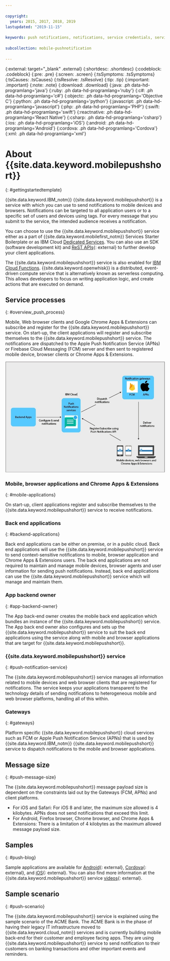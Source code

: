 ```yaml
---

copyright:
  years: 2015, 2017, 2018, 2019
lastupdated: "2019-11-15"

keywords: push notifications, notifications, service credentials, service processes, push message size

subcollection: mobile-pushnotification

---
```


{:external: target="_blank" .external}
{:shortdesc: .shortdesc}
{:codeblock: .codeblock}
{:pre: .pre}
{:screen: .screen}
{:tsSymptoms: .tsSymptoms}
{:tsCauses: .tsCauses}
{:tsResolve: .tsResolve}
{:tip: .tip}
{:important: .important}
{:note: .note}
{:download: .download}
{:java: .ph data-hd-programlang='java'}
{:ruby: .ph data-hd-programlang='ruby'}
{:c#: .ph data-hd-programlang='c#'}
{:objectc: .ph data-hd-programlang='Objective C'}
{:python: .ph data-hd-programlang='python'}
{:javascript: .ph data-hd-programlang='javascript'}
{:php: .ph data-hd-programlang='PHP'}
{:swift: .ph data-hd-programlang='swift'}
{:reactnative: .ph data-hd-programlang='React Native'}
{:csharp: .ph data-hd-programlang='csharp'}
{:ios: .ph data-hd-programlang='iOS'}
{:android: .ph data-hd-programlang='Android'}
{:cordova: .ph data-hd-programlang='Cordova'}
{:xml: .ph data-hd-programlang='xml'}

# About {{site.data.keyword.mobilepushshort}} 
{: #gettingstartedtemplate}

{{site.data.keyword.IBM_notm}} {{site.data.keyword.mobilepushshort}} is a service with which you can use to send notifications to mobile devices and browsers. Notifications can be targeted to all application users or to a specific set of users and devices using tags. For every message that you submit to the service, the intended audience receives a notification.

You can choose to use the {{site.data.keyword.mobilepushshort}} service either as a part of {{site.data.keyword.mobilefirst_notm}} Services Starter Boilerplate or as IBM Cloud [Dedicated Services](https://cloud.ibm.com/docs/dedicated?topic=dedicated-dedicated#dedicated). You can also use an SDK (software development kit) and [ReST APIs](https://eu-gb.imfpush.cloud.ibm.com/imfpush/){: external} to further develop your client applications.

The {{site.data.keyword.mobilepushshort}} service is also enabled for [IBM Cloud Functions](https://cloud.ibm.com/docs/openwhisk?topic=cloud-functions-getting_started#getting_started). {{site.data.keyword.openwhisk}} is a distributed, event-driven compute service that is alternatively known as serverless computing. This allows developers to focus on writing application logic, and create actions that are executed on demand.

## Service processes
{: #overview_push_process}

Mobile, Web browser clients and Google Chrome Apps & Extensions can subscribe and register for the {{site.data.keyword.mobilepushshort}} service. On start-up, the client applications will register and subscribe themselves to the {{site.data.keyword.mobilepushshort}} service. The notifications are dispatched to the Apple Push Notification Service (APNs) or Firebase Cloud Messaging (FCM) server and then sent to registered mobile device, browser clients or Chrome Apps & Extensions.

![Push Overview](images/overview.jpg "Service processes flow for backend apps configuring and sending notifications through the Push notifications service")

### Mobile, browser applications and Chrome Apps & Extensions
{: #mobile-applications}

On start-up, client applications register and subscribe themselves to the {{site.data.keyword.mobilepushshort}} service to receive notifications.

### Back end applications
{: #backend-applications}

Back end applications can be either on premise, or in a public cloud. Back end applications will use the {{site.data.keyword.mobilepushshort}} service to send context-sensitive notifications to mobile, browser application and Chrome Apps & Extensions users. The back end applications are not required to maintain and manage mobile devices, browser agents and user information for sending push notifications. Instead, back end applications can use the {{site.data.keyword.mobilepushshort}} service which will manage and maintain them.

### App backend owner
{: #app-backend-owner}

The App back-end owner creates the mobile back end application which bundles an instance of the {{site.data.keyword.mobilepushshort}} service. The App back end owner also configures and sets up the {{site.data.keyword.mobilepushshort}} service to suit the back end applications using the service along with mobile and browser applications that are target for {{site.data.keyword.mobilepushshort}}.

### {{site.data.keyword.mobilepushshort}} service
{: #push-notification-service}

The {{site.data.keyword.mobilepushshort}} service manages all information related to mobile devices and web browser clients that are registered for notifications. The service keeps your applications transparent to the technology details of sending notifications to heterogeneous mobile and web browser platforms, handling all of this within.

### Gateways
{: #gateways}

Platform specific {{site.data.keyword.mobilepushshort}} cloud services such as FCM or Apple Push Notification Service (APNs) that is used by {{site.data.keyword.IBM_notm}} {{site.data.keyword.mobilepushshort}} service to dispatch notifications to the mobile and browser applications.

## Message size
{: #push-message-size}

The {{site.data.keyword.mobilepushshort}} message payload size is dependent on the constraints laid out by the Gateways (FCM, APNs) and client platforms. 

- For iOS and Safari: For iOS 8 and later, the maximum size allowed is 4 kilobytes. APNs does not send notifications that exceed this limit.
- For Android, Firefox browser, Chrome browser, and Chrome Apps & Extensions: There is a limitation of 4 kilobytes as the maximum allowed message payload size.

## Samples
{: #push-blog}

Sample applications are available for [Android](https://github.com/ibm-bluemix-mobile-services/bms-samples-android-hellopush/){: external}, [Cordova](https://github.com/ibm-bluemix-mobile-services/bms-samples-cordova-hellopush){: external}, and [iOS](https://github.com/ibm-bluemix-mobile-services/bms-samples-swift-hellopush){: external}.
You can also find more information at the {{site.data.keyword.mobilepushshort}} service [videos](https://www.youtube.com/watch?v=1wO30GfiLaI&list=PLzJUGEaRNMfvX7-J6gqczEanWBPiOjEmA){: external}.  

## Sample scenario 
{: #push-scenario}

The {{site.data.keyword.mobilepushshort}} service is explained using the sample scenario of the ACME Bank. The ACME Bank is in the phase of having their legacy IT infrastructure moved to {{site.data.keyword.cloud_notm}} services and is currently building mobile back-end for their customer and employee facing apps. They are using {{site.data.keyword.mobilepushshort}} service to send notification to their customers on banking transactions and other important events and reminders.
